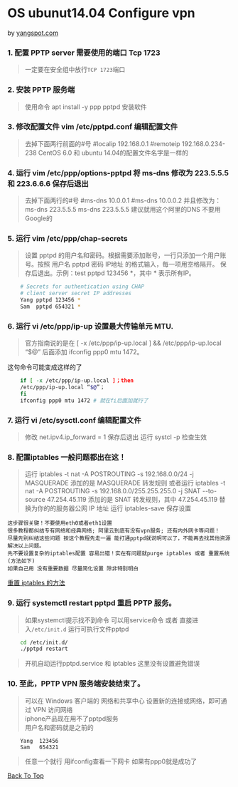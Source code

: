 # OS ubunut14.04 Configure vpn
by [yangspot.com](http://yangspot.com)
### 1. 配置 PPTP server 需要使用的端口 Tcp 1723 
>一定要在安全组中放行`TCP 1723`端口 

### 2. 安装 PPTP 服务端
>使用命令 apt install -y ppp pptpd 安装软件
  
### 3. 修改配置文件 vim /etc/pptpd.conf 编辑配置文件
>去掉下面两行前面的#号
    #localip 192.168.0.1
    #remoteip 192.168.0.234-238
>CentOS 6.0 和 ubuntu 14.04的配置文件名字是一样的

### 4. 运行 vim /etc/ppp/options-pptpd 将 ms-dns 修改为 223.5.5.5 和 223.6.6.6 保存后退出
>去掉下面两行的#号
    #ms-dns 10.0.0.1
    #ms-dns 10.0.0.2
>并且修改为：
    ms-dns 223.5.5.5
    ms-dns 223.5.5.5
>建议就用这个阿里的DNS 不要用Google的 

### 5. 运行 vim /etc/ppp/chap-secrets 
>设置 pptpd 的用户名和密码。根据需要添加账号，一行只添加一个用户账号。按照 用户名 pptpd 密码 IP地址 的格式输入，每一项用空格隔开。
>保存后退出。示例：test pptpd 123456 *，其中 * 表示所有IP。
```sh
    # Secrets for authentication using CHAP
    # client server secret IP addresses
    Yang pptpd 123456 *
    Sam  pptpd 654321 *
```

### 6. 运行 vi /etc/ppp/ip-up 设置最大传输单元 MTU.
>官方指南说的是在 
>[ -x /etc/ppp/ip-up.local ] && /etc/ppp/ip-up.local “$@” 
>后面添加 ifconfig ppp0 mtu 1472。

这句命令可能变成这样的了
```sh
    if [ -x /etc/ppp/ip-up.local ]；then
    /etc/ppp/ip-up.local “$@”； 
    fi 
    ifconfig ppp0 mtu 1472 # 就在fi后面加就行了
```
 
### 7. 运行 vi /etc/sysctl.conf 编辑配置文件
>修改 net.ipv4.ip_forward = 1 保存后退出
>运行 systcl -p 检查生效

 ### 8. 配置iptables 一般问题都出在这！
>运行 iptables -t nat -A POSTROUTING -s 192.168.0.0/24 -j MASQUERADE 
>添加的是 MASQUERADE 转发规则
>或者运行 iptables -t nat -A POSTROUTING -s 192.168.0.0/255.255.255.0 -j SNAT --to-source 47.254.45.119 
>添加的是 SNAT 转发规则，其中 47.254.45.119 替换为你的的服务器公网 IP 地址
>运行 iptables-save 保存设置

`这步骤很关键！不要使用eth0或者eth1设置`<br>`很多教程都纠结专有网络和经典网络; 阿里云到底有没有vpn服务; 还有内外网卡等问题！`<br>`尽量先别纠结这些问题 按这个教程先走一遍 能打通pptpd就说明可以了，不能再去找其他资源解决以上问题。`<br>`先不要设置复杂的iptables配置 容易出错！实在有问题就purge iptables 或者 重置系统(方法如下)`<br>`如果自己用 没有重要数据 尽量简化设置 除非特别明白`

[重置 iptables 的方法](https://github.com/yangy30685/drYangSpot/blob/master/iptables_reset.sh)

### 9. 运行 systemctl restart pptpd 重启 PPTP 服务。
>如果systemctl提示找不到命令 可以用service命令 或者 直接进入`/etc/init.d` 运行可执行文件pptpd
```sh
    cd /etc/init.d/ 
    ./pptpd restart
```
>开机自动运行pptpd.service 和 iptables 这里没有设置避免错误

### 10. 至此，PPTP VPN 服务端安装结束了。
>可以在 Windows 客户端的 网络和共享中心 设置新的连接或网络，即可通过 VPN 访问网络<br>
>iphone产品现在用不了pptpd服务<br>
>用户名和密码就是之前的<br>
```
    Yang  123456 
    Sam   654321 
```
>任意一个就行
>用ifconfig查看一下网卡 如果有ppp0就是成功了

[Back To Top](#)
